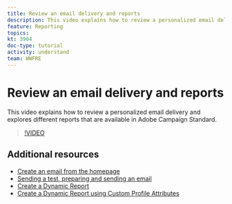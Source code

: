 ```yaml
---
title: Review an email delivery and reports
description: This video explains how to review a personalized email delivery and explores different reports that are available in Adobe Campaign Standard (ACS).
feature: Reporting
topics: 
kt: 3904
doc-type: tutorial
activity: understand
team: WWFRE
---
```


# Review an email delivery and reports

This video explains how to review a personalized email delivery and explores different reports that are available in Adobe Campaign Standard.

>[!VIDEO](https://video.tv.adobe.com/v/21389?quality=12)

## Additional resources

* [Create an email from the homepage](/help/communication-channels/email/create-email-from-homepage.md)
* [Sending a test, preparing and sending an email](/help/communication-channels/email/sending-test-preparing-sending-email.md)
* [Create a Dynamic Report](/help/reporting/creating-a-dynamic-report.md)
* [Create a Dynamic Report using Custom Profile Attributes](/help/reporting/custom-profile-attributes-dynamic-reports.md)
